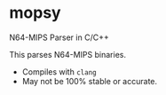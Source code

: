 # mopsy
N64-MIPS Parser in C/C++

This parses N64-MIPS binaries.
- Compiles with ``clang``
- May not be 100% stable or accurate.
